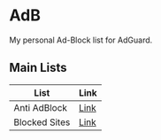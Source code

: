 # AdB
My personal Ad-Block list for AdGuard.
## Main Lists
| List          | Link                                                                      |
|---------------|---------------------------------------------------------------------------|
| Anti AdBlock  | [Link](https://raw.githubusercontent.com/brhmkb/adb/main/antiadblock.txt) |
| Blocked Sites | [Link](https://raw.githubusercontent.com/brhmkb/adb/main/sites.txt)       |
